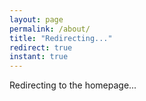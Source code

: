 ```yaml
---
layout: page
permalink: /about/
title: "Redirecting..."
redirect: true
instant: true
---
```


Redirecting to the homepage...
